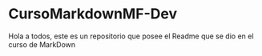 # CursoMarkdownMF-Dev
Hola a todos, este es un repositorio que posee el Readme que se dio en el curso de MarkDown
